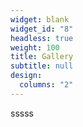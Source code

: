 ```yaml
---
widget: blank
widget_id: "8"
headless: true
weight: 100
title: Gallery
subtitle: null
design:
  columns: "2"
---
```

sssss

![]()